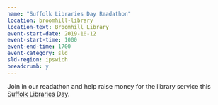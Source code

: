 ```yaml
---
name: "Suffolk Libraries Day Readathon"
location: broomhill-library
location-text: Broomhill Library
event-start-date: 2019-10-12
event-start-time: 1000
event-end-time: 1700
event-category: sld
sld-region: ipswich
breadcrumb: y
---
```


Join in our readathon and help raise money for the library service this [Suffolk Libraries Day](/suffolk-libraries-day/).
